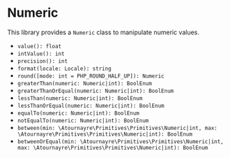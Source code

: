 # Numeric

This library provides a `Numeric` class to manipulate numeric values.

- `value(): float`
- `intValue(): int`
- `precision(): int`
- `format(locale: Locale): string`
- `round([mode: int = PHP_ROUND_HALF_UP]): Numeric`
- `greaterThan(numeric: Numeric|int): BoolEnum`
- `greaterThanOrEqual(numeric: Numeric|int): BoolEnum`
- `lessThan(numeric: Numeric|int): BoolEnum`
- `lessThanOrEqual(numeric: Numeric|int): BoolEnum`
- `equalTo(numeric: Numeric|int): BoolEnum`
- `notEqualTo(numeric: Numeric|int): BoolEnum`
- `between(min: \Atournayre\Primitives\Primitives\Numeric|int, max: \Atournayre\Primitives\Primitives\Numeric|int): BoolEnum`
- `betweenOrEqual(min: \Atournayre\Primitives\Primitives\Numeric|int, max: \Atournayre\Primitives\Primitives\Numeric|int): BoolEnum`
